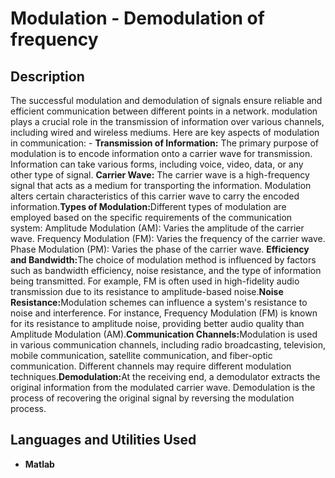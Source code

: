 <h1>Modulation - Demodulation of frequency</h1>


<h2>Description</h2>
The successful modulation and demodulation of signals ensure reliable and efficient communication between different points in a network. modulation plays a crucial role in the transmission of information over various channels, including wired and wireless mediums. Here are key aspects of modulation in communication:
- <b>Transmission of Information:</b>
The primary purpose of modulation is to encode information onto a carrier wave for transmission. Information can take various forms, including voice, video, data, or any other type of signal. <b>Carrier Wave:</b> The carrier wave is a high-frequency signal that acts as a medium for transporting the information. Modulation alters certain characteristics of this carrier wave to carry the encoded information.<b>Types of Modulation:</b>Different types of modulation are employed based on the specific requirements of the communication system: Amplitude Modulation (AM): Varies the amplitude of the carrier wave. Frequency Modulation (FM): Varies the frequency of the carrier wave. Phase Modulation (PM): Varies the phase of the carrier wave. <b>Efficiency and Bandwidth:</b>The choice of modulation method is influenced by factors such as bandwidth efficiency, noise resistance, and the type of information being transmitted. For example, FM is often used in high-fidelity audio transmission due to its resistance to amplitude-based noise.<b>Noise Resistance:</b>Modulation schemes can influence a system's resistance to noise and interference. For instance, Frequency Modulation (FM) is known for its resistance to amplitude noise, providing better audio quality than Amplitude Modulation (AM).<b>Communication Channels:</b>Modulation is used in various communication channels, including radio broadcasting, television, mobile communication, satellite communication, and fiber-optic communication. Different channels may require different modulation techniques.<b>Demodulation:</b>At the receiving end, a demodulator extracts the original information from the modulated carrier wave. Demodulation is the process of recovering the original signal by reversing the modulation process.
<br />


<h2>Languages and Utilities Used</h2>

- <b>Matlab</b> 



<!--
 ```diff
- text in red
+ text in green
! text in orange
# text in gray
@@ text in purple (and bold)@@
```
--!>
